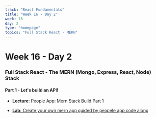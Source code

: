 ```yaml
---
track: "React Fundamentals"
title: "Week 16 - Day 2"
week: 16
day: 2
type: "homepage"
topics: "Full Stack React - MERN"
---
```



# Week 16 - Day 2

### Full Stack React - The MERN (Mongo, Express, React, Node) Stack
#### Part 1 - Let's build an API!


- [**Lecture:** People App: Mern Stack Build Part 1](/react-fundamentals/week-16/day-2/lecture-materials/mern-stack-build-part-1)

- [**Lab:** Create your own mern app guided by peopele app code along](https://git.generalassemb.ly/laurenperez-ga/MERN-lab)